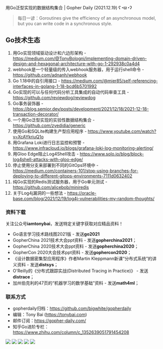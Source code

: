 用Go泛型实现的数据结构集合 | Gopher Daily (2021.12.19) ʕ◔ϖ◔ʔ

>每日一谚：Goroutines give the efficiency of an asynchronous model, but you can write code in a synchronous style. 

## Go技术生态

1. 用Go实现领域驱动设计和六边形架构 - https://medium.com/@TonyBologni/implementing-domain-driven-design-and-hexagonal-architecture-with-go-1-292938c0a4d4
2. webhook是一个轻量级的传入webhook服务器，用于运行shell命令 - https://github.com/adnanh/webhook
3. Go 1.18中的自引用接口 - https://medium.com/@mier85/self-referencing-interfaces-in-golang-1-18-bcd6b5701992
4. Go实现的可以与任何代码分析工具集成的自动代码审查工具 - https://github.com/reviewdog/reviewdog
5. Go事务装饰器 - https://blog.semior.dev/posts/development/2021/12/18/2021-12-18-transaction-decorator/
6. 一个用Go泛型实现的实验性数据结构集合 - https://github.com/zyedidia/generic
7. 使用Go和SQLite构建生产型应用程序 - https://www.youtube.com/watch?v=XcAYkriuQ1o
8. 用Grafana Loki进行日志监控和预警 - https://www.infracloud.io/blogs/grafana-loki-log-monitoring-alerting/
9. 用Gloo Edge阻止Log4Shell攻击 - https://www.solo.io/blog/block-log4shell-attacks-with-gloo-edge/
10. 停止使用分支来部署到不同的GitOps环境中 - https://medium.com/containers-101/stop-using-branches-for-deploying-to-different-gitops-environments-7111d0632402
11. 纯Go实现的Redis测试服务器，用于Go单元测试 - https://github.com/alicebob/miniredis
12. 关于Log4j漏洞的一些想法 - https://oracle-base.com/blog/2021/12/19/log4j-vulnerabilities-my-random-thoughts/

### 资料下载

关注公众号**iamtonybai**，发送特定关键字获取对应精品资料！

* Go语言学习技术路线图2021版 - 发送**go2021**
* GopherChina 2021技术大会ppt资料 - 发送**gopherchina2021**；
* GopherChina 2020技术大会ppt资料 - 发送**gopherchina2020**；
* GopherCon 2020大会技术ppt资料 - 发送**gophercon2020**；
* 《设计数据密集型应用程序》作者Martin Kleppmann新课“分布式系统”的讲义资料 - 发送**distsys**；
* O'Reilly的《分布式跟踪实战(Distributed Tracing in Practice)》 - 发送**distrace**；
* 加州伯克利的47页的“机器学习的数学基础”资料 - 发送**math4ml**；

### 联系方式

* gopherdaily归档：https://github.com/bigwhite/gopherdaily
* 编辑：Tony Bai (https://tonybai.com)
* 邮件订阅：https://gopher-daily.com/
* 知乎Go进阶专栏：https://www.zhihu.com/column/c_1352639051791454208

![](https://mmbiz.qpic.cn/mmbiz_png/cH6WzfQ94mb54jsFJZ3Knmz8obUsf3PBShthmdSw5E01TcYmUReGkj0BWpxHak1HlnlzHvLmKax53YSGr7aNlA/0?wx_fmt=png)
![](https://mmbiz.qpic.cn/mmbiz_jpg/cH6WzfQ94mb54jsFJZ3Knmz8obUsf3PBDKyzaL44T9g1YiaYeujWa3QRrVC21SnO9h9qc2ia6ibyicc6LUdnD0ibymw/0?wx_fmt=jpeg)
![](https://mmbiz.qpic.cn/mmbiz_jpg/cH6WzfQ94mb54jsFJZ3Knmz8obUsf3PBVkLTWauQTKuwBfDjBzRvcPibRvN9xPCZyPDuz4oalon271El1nVHQNA/0?wx_fmt=jpeg)
![](https://mmbiz.qpic.cn/mmbiz_png/cH6WzfQ94mb54jsFJZ3Knmz8obUsf3PBIMyZScLjHJSVL4jnaGBSFYZNhRQEwdUoGsAISHfVKfCHhWPic8yY0Ow/0?wx_fmt=png)
![](https://mmbiz.qpic.cn/mmbiz_png/cH6WzfQ94mb54jsFJZ3Knmz8obUsf3PBrSoqeMvoWCticN2cpU64fJ0FYQdXJhP7ia7WRh8628uOAsQYeE2NibRRw/0?wx_fmt=png)

